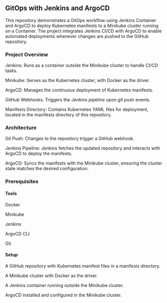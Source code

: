 ## GitOps with Jenkins and ArgoCD

This repository demonstrates a GitOps workflow using Jenkins Container and ArgoCD to deploy Kubernetes manifests to a Minikube cluster running on a Container. The project integrates Jenkins CI/CD with ArgoCD to enable automated deployments whenever changes are pushed to the GitHub repository.

### Project Overview

Jenkins: Runs as a container outside the Minikube cluster to handle CI/CD tasks.

Minikube: Serves as the Kubernetes cluster, with Docker as the driver.

ArgoCD: Manages the continuous deployment of Kubernetes manifests.

GitHub Webhooks: Triggers the Jenkins pipeline upon git push events.

Manifests Directory: Contains Kubernetes YAML files for deployment, located in the manifests directory of this repository.


### Architecture

Git Push: Changes to the repository trigger a GitHub webhook.

Jenkins Pipeline: Jenkins fetches the updated repository and interacts with ArgoCD to deploy the manifests.

ArgoCD: Syncs the manifests with the Minikube cluster, ensuring the cluster state matches the desired configuration.


### Prerequisites

#### Tools

Docker

Minikube

Jenkins

ArgoCD CLI

Git


#### Setup

A GitHub repository with Kubernetes manifest files in a manifests directory.

A Minikube cluster with Docker as the driver.

A Jenkins container running outside the Minikube cluster.

ArgoCD installed and configured in the Minikube cluster.





